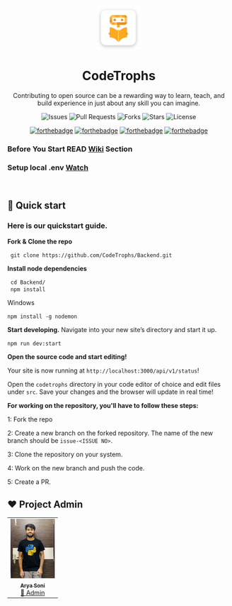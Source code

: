<div align="center">

<p align="center"> <img src="./public/images/codetrophs.png" alt="hello" width="100" /></p>

# CodeTrophs

Contributing to open source can be a rewarding way to learn, teach, and build experience in just about any skill you can imagine.

![Issues](https://img.shields.io/github/issues/CodeTrophs/Backend)
![Pull Requests](https://img.shields.io/github/issues-pr/codetrophs/Backend)
![Forks](https://img.shields.io/github/forks/CodeTrophs/Backend)
![Stars](https://img.shields.io/github/stars/CodeTrophs/Backend)
![License](https://img.shields.io/github/license/CodeTrophs/Backend)

[![forthebadge](https://forthebadge.com/images/badges/built-by-developers.svg)](https://forthebadge.com)
[![forthebadge](https://forthebadge.com/images/badges/made-with-javascript.svg)](https://forthebadge.com)
[![forthebadge](https://forthebadge.com/images/badges/uses-git.svg)](https://forthebadge.com)
[![forthebadge](https://forthebadge.com/images/badges/makes-people-smile.svg)](https://forthebadge.com)

</div>

### Before You Start READ [Wiki](https://github.com/CodeTrophs/Backend/wiki) Section
### Setup local .env [Watch](https://drive.google.com/file/d/1CmFT9JNH3bGEfbPOiZtL_BcWRvqAHmlH/view?usp=sharing)

<br>

## 🚀 Quick start

### **Here is our quickstart guide.**

**Fork & Clone the repo**

```shell
 git clone https://github.com/CodeTrophs/Backend.git
```

**Install node dependencies**

```shell
 cd Backend/
 npm install
```

Windows

```shell
npm install -g nodemon
```

**Start developing.**
Navigate into your new site’s directory and start it up.

```sh
npm run dev:start
```

**Open the source code and start editing!**

Your site is now running at `http://localhost:3000/api/v1/status`!

Open the `codetrophs` directory in your code editor of choice and edit files under `src`. Save your changes and the browser will update in real time!

**For working on the repository, you'll have to follow these steps:**

1: Fork the repo

2: Create a new branch on the forked repository. The name of the new branch should be `issue-<ISSUE NO>`.

3: Clone the repository on your system.

4: Work on the new branch and push the code.

5: Create a PR.


## ❤️ Project Admin

<table>
	<tr>
		<td align="center">
			<a href="https://github.com/aryasoni98">
				<img src="public/images/aryasoni.jpg" width="100px" alt="" />
				<br /> <sub><b>Arya Soni</b></sub>
			</a>
			<br /> <a href="https://github.com/aryasoni98">
		👑 Admin
	    </a>
		</td>
	</tr>
</table>
